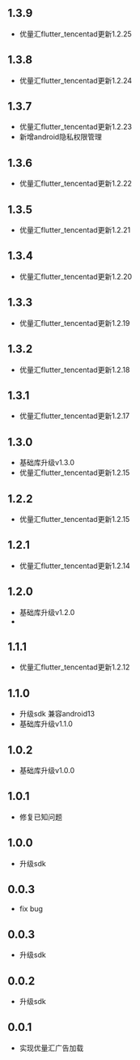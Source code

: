 ## 1.3.9
* 优量汇flutter_tencentad更新1.2.25

## 1.3.8
* 优量汇flutter_tencentad更新1.2.24

## 1.3.7
* 优量汇flutter_tencentad更新1.2.23
* 新增android隐私权限管理

## 1.3.6
* 优量汇flutter_tencentad更新1.2.22

## 1.3.5
* 优量汇flutter_tencentad更新1.2.21

## 1.3.4
* 优量汇flutter_tencentad更新1.2.20

## 1.3.3
* 优量汇flutter_tencentad更新1.2.19

## 1.3.2
* 优量汇flutter_tencentad更新1.2.18

## 1.3.1
* 优量汇flutter_tencentad更新1.2.17

## 1.3.0

* 基础库升级v1.3.0
* 优量汇flutter_tencentad更新1.2.15

## 1.2.2

* 优量汇flutter_tencentad更新1.2.15

## 1.2.1

* 优量汇flutter_tencentad更新1.2.14

## 1.2.0

* 基础库升级v1.2.0
* 
## 1.1.1

* 优量汇flutter_tencentad更新1.2.12

## 1.1.0

* 升级sdk 兼容android13
* 基础库升级v1.1.0

## 1.0.2

* 基础库升级v1.0.0

## 1.0.1

* 修复已知问题

## 1.0.0

* 升级sdk

## 0.0.3

* fix bug

## 0.0.3

* 升级sdk

## 0.0.2

* 升级sdk

## 0.0.1

* 实现优量汇广告加载
